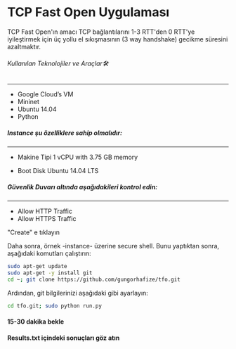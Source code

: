 # TCP Fast Open Uygulaması

TCP Fast Open'ın amacı TCP bağlantılarını 1-3 RTT'den 0 RTT'ye iyileştirmek için üç yollu el sıkışmasının (3 way handshake) gecikme süresini azaltmaktır.

###### Kullanılan Teknolojiler ve Araçlar🛠
---
- Google Cloud’s VM
- Mininet
- Ubuntu 14.04 
- Python

##### Instance şu özelliklere sahip olmalıdır:
---
- Makine Tipi
1 vCPU with 3.75 GB memory
 
- Boot Disk
Ubuntu 14.04 LTS
 
##### Güvenlik Duvarı altında aşağıdakileri kontrol edin:
---
* Allow HTTP Traffic
* Allow HTTPS Traffic
 
"Create" e tıklayın
 
Daha sonra, örnek -instance- üzerine secure shell. Bunu yaptıktan sonra, aşağıdaki komutları çalıştırın:
 ```sh
sudo apt-get update
sudo apt-get -y install git
cd ~; git clone https://github.com/gungorhafize/tfo.git
```

Ardından, git bilgilerinizi aşağıdaki gibi ayarlayın:
  ```sh
cd tfo.git; sudo python run.py
 ```
#### 15-30 dakika bekle
 
#### Results.txt içindeki sonuçları göz atın
